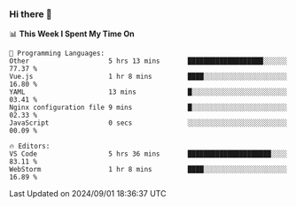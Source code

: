 ### Hi there 👋

<!--
**asdf12303116/asdf12303116** is a ✨ _special_ ✨ repository because its `README.md` (this file) appears on your GitHub profile.

Here are some ideas to get you started:

- 🔭 I’m currently working on ...
- 🌱 I’m currently learning ...
- 👯 I’m looking to collaborate on ...
- 🤔 I’m looking for help with ...
- 💬 Ask me about ...
- 📫 How to reach me: ...
- 😄 Pronouns: ...
- ⚡ Fun fact: ...
-->

<!--START_SECTION:waka-->
📊 **This Week I Spent My Time On** 

```text
💬 Programming Languages: 
Other                    5 hrs 13 mins       ███████████████████░░░░░░   77.37 % 
Vue.js                   1 hr 8 mins         ████░░░░░░░░░░░░░░░░░░░░░   16.80 % 
YAML                     13 mins             █░░░░░░░░░░░░░░░░░░░░░░░░   03.41 % 
Nginx configuration file 9 mins              █░░░░░░░░░░░░░░░░░░░░░░░░   02.33 % 
JavaScript               0 secs              ░░░░░░░░░░░░░░░░░░░░░░░░░   00.09 % 

🔥 Editors: 
VS Code                  5 hrs 36 mins       █████████████████████░░░░   83.11 % 
WebStorm                 1 hr 8 mins         ████░░░░░░░░░░░░░░░░░░░░░   16.89 % 
```


 Last Updated on 2024/09/01 18:36:37 UTC
<!--END_SECTION:waka-->
